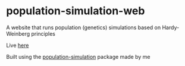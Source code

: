 # population-simulation-web
A website that runs population (genetics) simulations based on Hardy-Weinberg principles

Live [here](https://population-simulation.zohan.tech)

Built using the [population-simulation](https://www.npmjs.com/package/population-simulation) package made by me